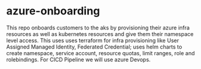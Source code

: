 # azure-onboarding
This repo onboards customers to the aks by provisioning their azure infra resources as well as kubernetes resources and give them their namespace level access.
This uses uses terraform for infra provisioning like User Assigned Managed Identity, Federated Credential; uses helm charts to create namespace, service account, resource quotas, limit ranges, role and rolebindings. For CICD Pipeline we will use azure Devops. 